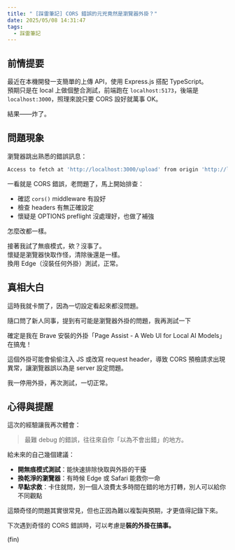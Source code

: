 ```yaml
---
title: " [踩雷筆記] CORS 錯誤的元兇竟然是瀏覽器外掛？"
date: 2025/05/08 14:31:47
tags:
  - 踩雷筆記
---
```


## 前情提要

最近在本機開發一支簡單的上傳 API，使用 Express.js 搭配 TypeScript。  
預期只是在 local 上做個整合測試，前端跑在 `localhost:5173`，後端是 `localhost:3000`，照理來說只要 CORS 設好就萬事 OK。

結果——炸了。

## 問題現象

瀏覽器跳出熟悉的錯誤訊息：

```bash
Access to fetch at 'http://localhost:3000/upload' from origin 'http://localhost:5173' has been blocked by CORS policy...
```

一看就是 CORS 錯誤，老問題了，馬上開始排查：

- 確認 `cors()` middleware 有設好
- 檢查 headers 有無正確設定
- 懷疑是 OPTIONS preflight 沒處理好，也做了補強

怎麼改都一樣。

接著我試了無痕模式，欸？沒事了。  
懷疑是瀏覽器快取作怪，清除後還是一樣。  
換用 Edge（沒裝任何外掛）測試，正常。

## 真相大白

這時我就卡關了，因為一切設定看起來都沒問題。  

隨口問了新人同事，提到有可能是瀏覽器外掛的問題，我再測試一下  

確定是我在 Brave 安裝的外掛「Page Assist - A Web UI for Local AI Models」在搞鬼！  

這個外掛可能會偷偷注入 JS 或改寫 request header，導致 CORS 預檢請求出現異常，讓瀏覽器誤以為是 server 設定問題。  

我一停用外掛，再次測試，一切正常。  

## 心得與提醒

這次的經驗讓我再次體會：

> 最難 debug 的錯誤，往往來自你「以為不會出錯」的地方。

給未來的自己幾個建議：

- **開無痕模式測試**：能快速排除快取與外掛的干擾  
- **換乾淨的瀏覽器**：有時候 Edge 或 Safari 能救你一命  
- **早點求救**：卡住就問，別一個人浪費太多時間在錯的地方打轉，別人可以給你不同觀點

這類奇怪的問題其實很常見，但也正因為難以複製與預期，才更值得記錄下來。

下次遇到奇怪的 CORS 錯誤時，可以考慮是**裝的外掛在搞事。**

(fin)
